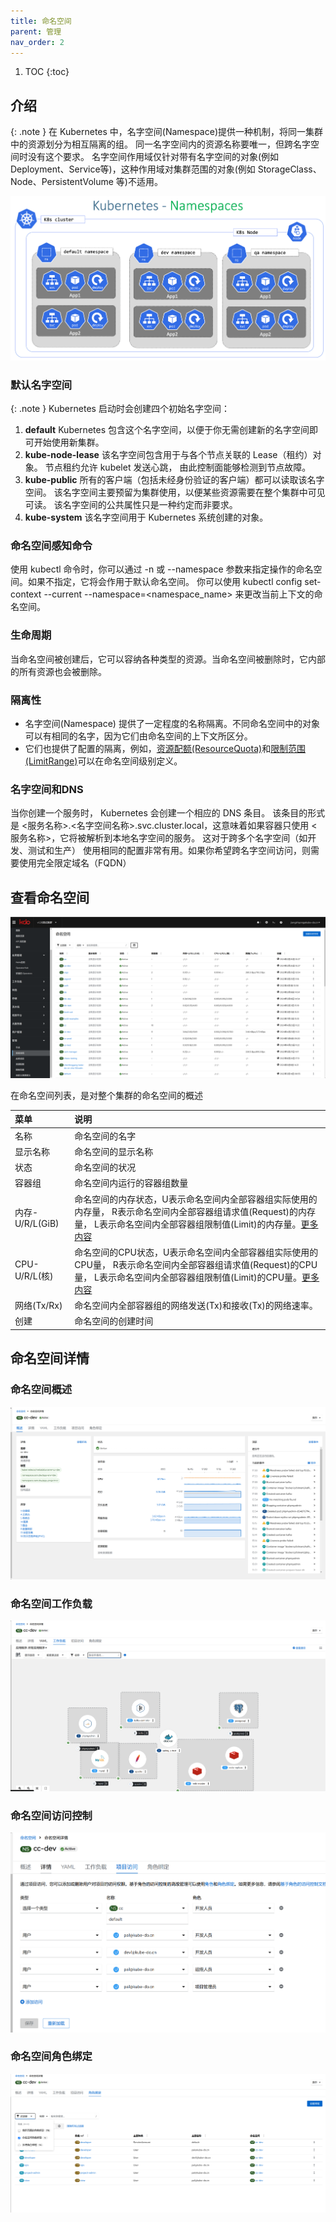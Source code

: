 ```yaml
---
title: 命名空间
parent: 管理
nav_order: 2
---
```


1. TOC
{:toc}

## 介绍

{: .note }
在 Kubernetes 中，名字空间(Namespace)提供一种机制，将同一集群中的资源划分为相互隔离的组。
同一名字空间内的资源名称要唯一，但跨名字空间时没有这个要求。 名字空间作用域仅针对带有名字空间的对象(例如 Deployment、Service等)，这种作用域对集群范围的对象(例如 StorageClass、Node、PersistentVolume 等)不适用。

![kubernetes-namespaces.png](imgs/kubernetes-namespaces.png)

### 默认名字空间
{: .note }
Kubernetes 启动时会创建四个初始名字空间：

1. **default** Kubernetes 包含这个名字空间，以便于你无需创建新的名字空间即可开始使用新集群。
2. **kube-node-lease** 该名字空间包含用于与各个节点关联的 Lease（租约）对象。 节点租约允许 kubelet 发送心跳， 由此控制面能够检测到节点故障。
3. **kube-public** 所有的客户端（包括未经身份验证的客户端）都可以读取该名字空间。 该名字空间主要预留为集群使用，以便某些资源需要在整个集群中可见可读。 该名字空间的公共属性只是一种约定而非要求。
4. **kube-system** 该名字空间用于 Kubernetes 系统创建的对象。

### 命名空间感知命令
使用 kubectl 命令时，你可以通过 -n 或 --namespace 参数来指定操作的命名空间。如果不指定，它将会作用于默认命名空间。
你可以使用 kubectl config set-context --current --namespace=<namespace_name> 来更改当前上下文的命名空间。

### 生命周期
当命名空间被创建后，它可以容纳各种类型的资源。当命名空间被删除时，它内部的所有资源也会被删除。


### 隔离性
- 名字空间(Namespace) 提供了一定程度的名称隔离。不同命名空间中的对象可以有相同的名字，因为它们由命名空间的上下文所区分。 
- 它们也提供了配置的隔离，例如，[资源配额(ResourceQuota)](../resourcequotas)和[限制范围(LimitRange)](../limitranges)可以在命名空间级别定义。

### 名字空间和DNS
当你创建一个服务时， Kubernetes 会创建一个相应的 DNS 条目。
该条目的形式是 <服务名称>.<名字空间名称>.svc.cluster.local，这意味着如果容器只使用 <服务名称>，它将被解析到本地名字空间的服务。
这对于跨多个名字空间（如开发、测试和生产） 使用相同的配置非常有用。如果你希望跨名字空间访问，则需要使用完全限定域名（FQDN）


## 查看命名空间
![namespaces.png](imgs/namespaces.png)

在命名空间列表，是对整个集群的命名空间的概述

| 菜单            | 说明                                                                                                                                                     |
|:--------------|:-------------------------------------------------------------------------------------------------------------------------------------------------------|
| 名称            | 命名空间的名字                                                                                                                                                |
| 显示名称          | 命名空间的显示名称                                                                                                                                              |
| 状态            | 命名空间的状况                                                                                                                                                |
| 容器组           | 命名空间内运行的容器组数量                                                                                                                                          |
| 内存-U/R/L(GiB) | 命名空间的内存状态，U表示命名空间内全部容器组实际使用的内存量， R表示命名空间内全部容器组请求值(Request)的内存量， L表示命名空间内全部容器组限制值(Limit)的内存量。[更多内容](../../../workload-actions/edit-resource-limits)     |
| CPU-U/R/L(核)  | 命名空间的CPU状态，U表示命名空间内全部容器组实际使用的CPU量， R表示命名空间内全部容器组请求值(Request)的CPU量， L表示命名空间内全部容器组限制值(Limit)的CPU量。[更多内容](../../../workload-actions/edit-resource-limits) |
| 网络(Tx/Rx)     | 命名空间内全部容器组的网络发送(Tx)和接收(Tx)的网络速率。                                                                                                                       |
| 创建            | 命名空间的创建时间                                                                                                                                              |

## 命名空间详情

### 命名空间概述
![](imgs/namespace.png)


### 命名空间工作负载
![](imgs/namespace-topology.png)


### 命名空间访问控制
![](imgs/namespace-access.png)


### 命名空间角色绑定
![](imgs/namespace-roles.png)